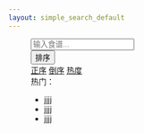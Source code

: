 ```yaml
---
layout: simple_search_default
---
```

<div class="container-fluid d-flex justify-content-center py-3">
	<dir class="row mx-3 px-0">
		<div class="input-group input-group-lg">
			<div class="input-group-prepend">
			  <span class="input-group-text search-icon" id="inputGroup-sizing-lg"><i class="fas fa-search"></i></span>
			</div>
			<input type="text" class="form-control rounded-0 border-left-0 border-right-0 border-top-0 border-bottom" aria-label="Sizing example input" placeholder="输入食谱..." aria-describedby="inputGroup-sizing-lg">
			<!-- <button type="button" class="btn btn-outline-dark font-weight-bold rounded-pill px-4 mx-3">排序</button> -->
		  	<div class="dropdown mx-3 py-0">
			  <button class=" btn btn-outline-dark dropdown-toggle font-weight-bold rounded-pill px-4" type="button" id="dropdownMenuButton" data-toggle="dropdown" aria-haspopup="false" aria-expanded="false">
			    排序
			  </button>
			  <div class="dropdown-menu" aria-labelledby="dropdownMenuButton">
			    <a class="dropdown-item" href="#">正序</a>
			    <a class="dropdown-item" href="#">倒序</a>
			    <a class="dropdown-item" href="#">热度</a>
			  </div>
			</div>
		</div>
		<div>
			<div>热门：</div>
			<ul>
				<li>jjjj</li>
				<li>jjjj</li>
				<li>jjjj</li>
			</ul>
		</div>
	</dir>
</div>